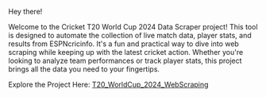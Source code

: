 Hey there!

Welcome to the Cricket T20 World Cup 2024 Data Scraper project! This tool is designed to automate the collection of live match data, player stats, and results from ESPNcricinfo. It's a fun and practical way to dive into web scraping while keeping up with the latest cricket action. Whether you're looking to analyze team performances or track player stats, this project brings all the data you need to your fingertips.

Explore the Project Here: [T20_WorldCup_2024_WebScraping](/t20.ipynb)